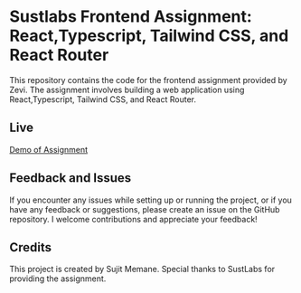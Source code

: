 # Sustlabs Frontend Assignment: React,Typescript, Tailwind CSS, and React Router
This repository contains the code for the frontend assignment provided by Zevi. The assignment involves building a web application using React,Typescript,  Tailwind CSS, and React Router.


##  Live 
[Demo of Assignment](https://searchappzevi.netlify.app/)



## Feedback and Issues
If you encounter any issues while setting up or running the project, or if you have any feedback or suggestions, please create an issue on the GitHub repository. I welcome contributions and appreciate your feedback!



## Credits
This project is created by Sujit Memane. Special thanks to SustLabs for providing the assignment.
